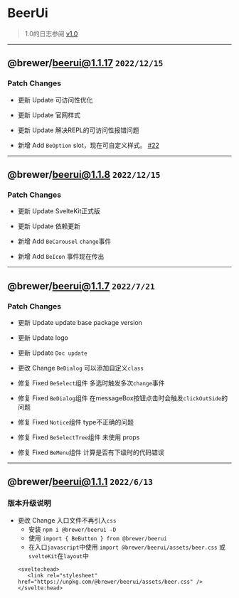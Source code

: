 # BeerUi 

> 1.0的日志参阅 [v1.0](./logs/v1.0.md)

----
## @brewer/beerui@1.1.17 `2022/12/15`

### Patch Changes

- 更新 Update 可访问性优化
- 更新 Update 官网样式
- 更新 Update 解决REPL的可访问性报错问题

- 新增 Add `BeOption` slot，现在可自定义样式。 [#22](https://github.com/beerui/BeerUi/issues/22)

----
## @brewer/beerui@1.1.8 `2022/12/15`

### Patch Changes

- 更新 Update SvelteKit正式版
- 更新 Update 依赖更新


- 新增 Add `BeCarousel` `change`事件
- 新增 Add `BeIcon` 事件现在传出
----
## @brewer/beerui@1.1.7 `2022/7/21`

### Patch Changes

- 更新 Update update base package version
- 更新 Update logo
- 更新 Update `Doc update`


- 更改 Change `BeDialog` 可以添加自定义`class`


- 修复 Fixed `BeSelect`组件 多选时触发多次`change`事件
- 修复 Fixed `BeDialog`组件 在messageBox按钮点击时会触发`clickOutSide`的问题
- 修复 Fixed `Notice`组件 type不正确的问题
- 修复 Fixed `BeSelectTree`组件 未使用 props
- 修复 Fixed `BeMenu`组件 计算是否有下级时的代码错误 

----
## @brewer/beerui@1.1.1 `2022/6/13`

### 版本升级说明
- 更改 Change 入口文件不再引入`css` 
  - 安装 `npm i @brewer/beerui -D`
  - 使用 `import { BeButton } from @brewer/beerui`
  - 在入口`javascript`中使用 `import @brewer/beerui/assets/beer.css` 或 `svelteKit`在`layout`中
  ```
  <svelte:head>
     <link rel="stylesheet" href="https://unpkg.com/@brewer/beerui/assets/beer.css" />
  </svelte:head>
  ```
